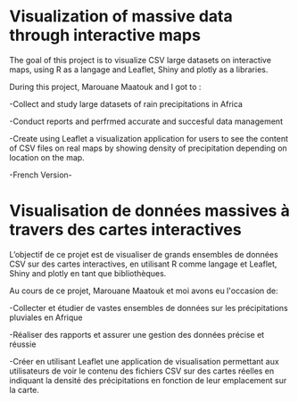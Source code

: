 # Visualization of massive data through interactive maps

The goal of this project is to visualize CSV large  datasets on interactive maps, using R as a langage and Leaflet, Shiny and 
plotly as a libraries.

During this project, Marouane Maatouk and I got to :

-Collect and study large datasets of rain precipitations in Africa

-Conduct reports and perfrmed accurate and succesful data management

-Create using Leaflet a visualization application for users to see the content
of CSV files on real maps by showing density of precipitation depending on location on the map.


-French Version-


# Visualisation de données massives à travers des cartes interactives

L’objectif de ce projet est de visualiser de grands ensembles de données CSV sur des cartes interactives, en utilisant R comme langage et Leaflet, Shiny and
plotly en tant que bibliothèques.

Au cours de ce projet, Marouane Maatouk et moi avons eu l'occasion de:

-Collecter et étudier de vastes ensembles de données sur les précipitations pluviales en Afrique

-Réaliser des rapports et assurer une gestion des données précise et réussie

-Créer en utilisant Leaflet une application de visualisation permettant aux utilisateurs de voir le contenu
des fichiers CSV sur des cartes réelles en indiquant la densité des précipitations en fonction de leur emplacement sur la carte.
